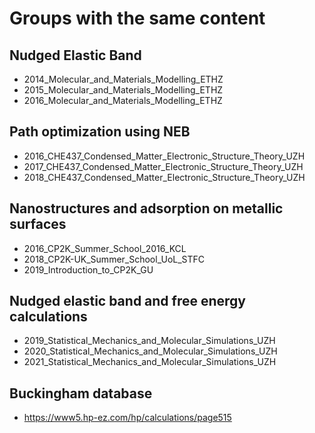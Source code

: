# Groups with the same content


## Nudged Elastic Band
- 2014_Molecular_and_Materials_Modelling_ETHZ
- 2015_Molecular_and_Materials_Modelling_ETHZ
- 2016_Molecular_and_Materials_Modelling_ETHZ


## Path optimization using NEB
- 2016_CHE437_Condensed_Matter_Electronic_Structure_Theory_UZH
- 2017_CHE437_Condensed_Matter_Electronic_Structure_Theory_UZH
- 2018_CHE437_Condensed_Matter_Electronic_Structure_Theory_UZH


## Nanostructures and adsorption on metallic surfaces
- 2016_CP2K_Summer_School_2016_KCL
- 2018_CP2K-UK_Summer_School_UoL_STFC
- 2019_Introduction_to_CP2K_GU


## Nudged elastic band and free energy calculations
- 2019_Statistical_Mechanics_and_Molecular_Simulations_UZH
- 2020_Statistical_Mechanics_and_Molecular_Simulations_UZH
- 2021_Statistical_Mechanics_and_Molecular_Simulations_UZH


## Buckingham database
- https://www5.hp-ez.com/hp/calculations/page515
